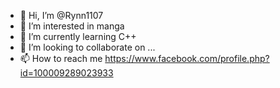 - 👋 Hi, I’m @Rynn1107
- 👀 I’m interested in manga
- 🌱 I’m currently learning C++
- 💞️ I’m looking to collaborate on ...
- 📫 How to reach me 
     https://www.facebook.com/profile.php?id=100009289023933

<!---
Rynn1107/Rynn1107 is a ✨ special ✨ repository because its `README.md` (this file) appears on your GitHub profile.
You can click the Preview link to take a look at your changes.
--->
